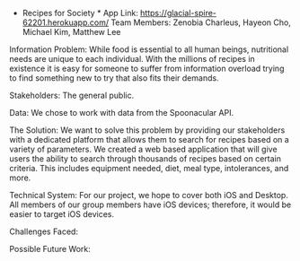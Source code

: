 * Recipes for Society *
App Link: https://glacial-spire-62201.herokuapp.com/
Team Members: Zenobia Charleus, Hayeon Cho, Michael Kim, Matthew Lee

Information Problem: While food is essential to all human beings, nutritional needs are unique to each individual. With the millions of recipes in existence it is easy for someone to suffer from information overload trying to find something new to try that also fits their demands.

Stakeholders: The general public. 

Data: We chose to work with data from the Spoonacular API.

The Solution: We want to solve this problem by providing our stakeholders with a dedicated platform that allows them to search for recipes based on a variety of parameters. We created a web based application that will give users the ability to search through thousands of recipes based on certain criteria. This includes equipment needed, diet, meal type, intolerances, and more. 

Technical System: For our project, we hope to cover both iOS and Desktop. All members of our group members have iOS devices; therefore, it would be easier to target iOS devices.

Challenges Faced: 

Possible Future Work: 